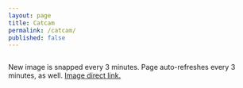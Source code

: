 ```yaml
---
layout: page
title: Catcam
permalink: /catcam/
published: false
---
```


<META HTTP-EQUIV="refresh" CONTENT="150">

<p class="down"><img src="//keeganberry.com/cam/image.jpg" alt="" /></p>

<p>New image is snapped every 3 minutes. Page auto-refreshes every 3 minutes, as well. <a href="//keeganberry.com/cam/image.jpg">Image direct link.</a></p>
